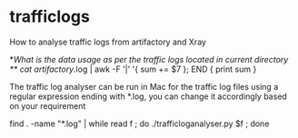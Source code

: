 # trafficlogs
How to analyse traffic logs from artifactory and Xray 

**What is the data usage as per the traffic logs located in current directory
**
cat artifactory*.log  | awk -F '|' '{ sum += $7 }; END { print sum }



The traffic log analyser can be run in Mac for the traffic log files using a regular expression ending with *.log, you can change it accordingly based on your requirement

find . -name "*.log" | while read f ; do ./trafficloganalyser.py $f ; done
